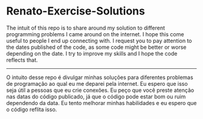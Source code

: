 # Renato-Exercise-Solutions

The intuit of this repo is to share around my solution to different programming problems I came around on the internet. I hope this come useful to people I end up connecting with.
I request you to pay attention to the dates published of the code, as some code might be better or worse depending on the date. I try to improve my skills and I hope the code reflects that.

----

O intuito desse repo é divulgar minhas soluções para diferentes problemas de programação ao qual eu me deparei pela internet. Eu espero que isso seja útil a pessoas que eu crie conexões.
Eu peço que você preste atenção nas datas do código publicado, já que o código pode estar bom ou ruim dependendo da data. Eu tento melhorar minhas habilidades e eu espero que o código reflita isso.
